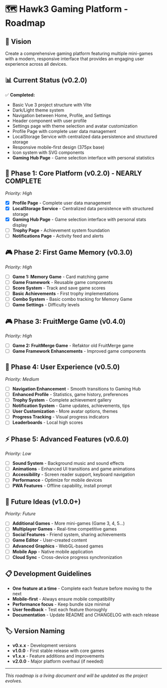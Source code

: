 # 🗺️ Hawk3 Gaming Platform - Roadmap

## 🎯 Vision

Create a comprehensive gaming platform featuring multiple mini-games with a modern, responsive interface that provides an engaging user experience across all devices.

## 📊 Current Status (v0.2.0)

✅ **Completed:**
- Basic Vue 3 project structure with Vite
- Dark/Light theme system
- Navigation between Home, Profile, and Settings
- Header component with user profile
- Settings page with theme selection and avatar customization
- Profile Page with complete user data management
- LocalStorage Service with centralized data persistence and structured storage
- Responsive mobile-first design (375px base)
- Icon system with SVG components
- **Gaming Hub Page** - Game selection interface with personal statistics

## 🚀 Phase 1: Core Platform (v0.2.0) - NEARLY COMPLETE
*Priority: High*

- [x] **Profile Page** - Complete user data management
- [x] **LocalStorage Service** - Centralized data persistence with structured storage
- [x] **Gaming Hub Page** - Game selection interface with personal stats display
- [ ] **Trophy Page** - Achievement system foundation
- [ ] **Notifications Page** - Activity feed and alerts

## 🎮 Phase 2: First Game Memory (v0.3.0)
*Priority: High*

- [ ] **Game 1: Memory Game** - Card matching game
- [ ] **Game Framework** - Reusable game components
- [ ] **Score System** - Track and save game scores
- [ ] **Basic Achievements** - First trophy implementations
- [ ] **Combo System** - Basic combo tracking for Memory Game
- [ ] **Game Settings** - Difficulty levels

## 🎮 Phase 3: FruitMerge Game (v0.4.0)
*Priority: High*

- [ ] **Game 2: FruitMerge Game** - Refaktor old FruitMerge game
- [ ] **Game Framework Enhancements** - Improved game components

## 👤 Phase 4: User Experience (v0.5.0)
*Priority: Medium*

- [ ] **Navigation Enhancement** - Smooth transitions to Gaming Hub
- [ ] **Enhanced Profile** - Statistics, game history, preferences
- [ ] **Trophy System** - Complete achievement gallery
- [ ] **Notification System** - Game updates, achievements, tips
- [ ] **User Customization** - More avatar options, themes
- [ ] **Progress Tracking** - Visual progress indicators
- [ ] **Leaderboards** - Local high scores

## ⚡ Phase 5: Advanced Features (v0.6.0)
*Priority: Low*

- [ ] **Sound System** - Background music and sound effects
- [ ] **Animations** - Enhanced UI transitions and game animations
- [ ] **Accessibility** - Screen reader support, keyboard navigation
- [ ] **Performance** - Optimize for mobile devices
- [ ] **PWA Features** - Offline capability, install prompt

## 🌟 Future Ideas (v1.0.0+)
*Priority: Future*

- [ ] **Additional Games** - More mini-games (Game 3, 4, 5...)
- [ ] **Multiplayer Games** - Real-time competitive games
- [ ] **Social Features** - Friend system, sharing achievements
- [ ] **Game Editor** - User-created content
- [ ] **Advanced Graphics** - WebGL-based games
- [ ] **Mobile App** - Native mobile application
- [ ] **Cloud Sync** - Cross-device progress synchronization

## 📋 Development Guidelines

- **One feature at a time** - Complete each feature before moving to the next
- **Mobile-first** - Always ensure mobile compatibility
- **Performance focus** - Keep bundle size minimal
- **User feedback** - Test each feature thoroughly
- **Documentation** - Update README and CHANGELOG with each release

## 🏷️ Version Naming

- **v0.x.x** - Development versions
- **v1.0.0** - First stable release with core games
- **v1.x.x** - Feature additions and improvements
- **v2.0.0** - Major platform overhaul (if needed)

---

*This roadmap is a living document and will be updated as the project evolves.*